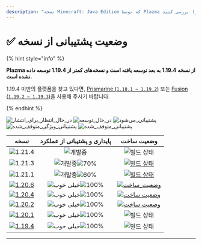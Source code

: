 ```yaml
---
description: "نسخه Minecraft: Java Edition که توسط Plazma پشتیبانی می‌شود را بررسی کنید."
---
```


# ✅ وضعیت پشتیبانی از نسخه

{% hint style="info" %}

**Plazma از نسخه 1.19.4 به بعد توسعه یافته است و نسخه‌های کمتر از 1.19.4 توسعه داده نشده است.**

1.19.4 미만의 플랫폼을 찾고 있다면, [Prismarine (`1.18.1 ~ 1.19.2`)](https://github.com/PrismarineTeam/Prismarine) 또는 [Fusion (`1.19.2 ~ 1.19.3`)](https://github.com/RuinedTechnologyUnify/Fusion)을 사용해 주시기 바랍니다.

{% endhint %}

[wtr]: https://badge.plazmamc.org/0/در%20حال%20انتظار%20برای%20انتشار
[idv]: https://badge.plazmamc.org/1/در_حال_توسعه
[atv]: https://badge.plazmamc.org/2/پشتیبانی_می‌شود
[fse]: https://badge.plazmamc.org/6/پشتیبانی_ویژگی_متوقف_شده
[eol]: https://badge.plazmamc.org/4/پشتیبانی_متوقف_شده
[ukn]: https://badge.plazmamc.org/0/اطلاعات%20ندارد
[vgd]: https://badge.plazmamc.org/1/خیلی%20خوب
[mid]: https://badge.plazmamc.org/6/معمولی
[100]: https://badge.plazmamc.org/percent/100

![در\_حال\_انتظار\_برای\_انتشار][wtr] ![در\_حال\_توسعه][idv] ![پشتیبانی\_می‌شود][atv] ![پشتیبانی\_ویژگی\_متوقف\_شده][fse] ![پشتیبانی\_متوقف\_شده][eol]

|                                        نسخه                                       |            پایداری    و    پشتیبانی از عملکرد            |                                              وضعیت ساخت                                              |
| :-------------------------------------------------------------------------------: | :------------------------------------------------------: | :--------------------------------------------------------------------------------------------------: |
|                   ![1.21.4](https://badge.plazmamc.org/0/1.21.4)                  |                        ![개발중][idv]                       |                                             ![빌드 상태][ukn]                                            |
|                   ![1.21.3](https://badge.plazmamc.org/1/1.21.3)                  | ![개발중][idv]![70%](https://badge.plazmamc.org/percent/70) |    [![빌드 상태](https://build.plazmamc.org/1.21.3)](https://build.plazmamc.org/1.21.3?redirect=true)    |
|                   ![1.21.1](https://badge.plazmamc.org/1/1.21.1)                  | ![개발중][idv]![60%](https://badge.plazmamc.org/percent/60) |    [![빌드 상태](https://build.plazmamc.org/1.21.1)](https://build.plazmamc.org/1.21.1?redirect=true)    |
| [![1.20.6](https://badge.plazmamc.org/2/1.20.6)](https://git.plazmamc.org/1.20.6) |               ![خیلی خوب][vgd]![100%][100]               | [![وضعیت\_ساخت](https://build.plazmamc.org/1.20.6)](https://build.plazmamc.org/1.20.6?redirect=true) |
| [![1.20.4](https://badge.plazmamc.org/6/1.20.4)](https://git.plazmamc.org/1.20.4) |               ![خیلی خوب][vgd]![100%][100]               |  [![وضعیت ساخت](https://build.plazmamc.org/1.20.4)](https://build.plazmamc.org/1.20.4?redirect=true) |
| [![1.20.2](https://badge.plazmamc.org/4/1.20.2)](https://git.plazmamc.org/1.20.2) |               ![خیلی خوب][vgd]![100%][100]               |  [![وضعیت ساخت](https://build.plazmamc.org/1.20.2)](https://build.plazmamc.org/1.20.2?redirect=true) |
| [![1.20.1](https://badge.plazmamc.org/4/1.20.1)](https://git.plazmamc.org/1.20.1) |               ![خیلی خوب][vgd]![100%][100]               |                                             ![빌드 상태][ukn]                                            |
| [![1.19.4](https://badge.plazmamc.org/4/1.19.4)](https://git.plazmamc.org/1.19.4) |               ![خیلی خوب][vgd]![100%][100]               |                                             ![빌드 상태][ukn]                                            |

***
